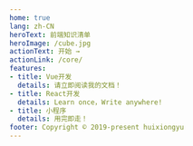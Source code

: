 ```yaml
---
home: true
lang: zh-CN
heroText: 前端知识清单
heroImage: /cube.jpg
actionText: 开始 →
actionLink: /core/
features:
- title: Vue开发
  details: 请立即阅读我的文档！
- title: React开发
  details: Learn once，Write anywhere!
- title: 小程序
  details: 用完即走！
footer: Copyright © 2019-present huixiongyu
---
```

